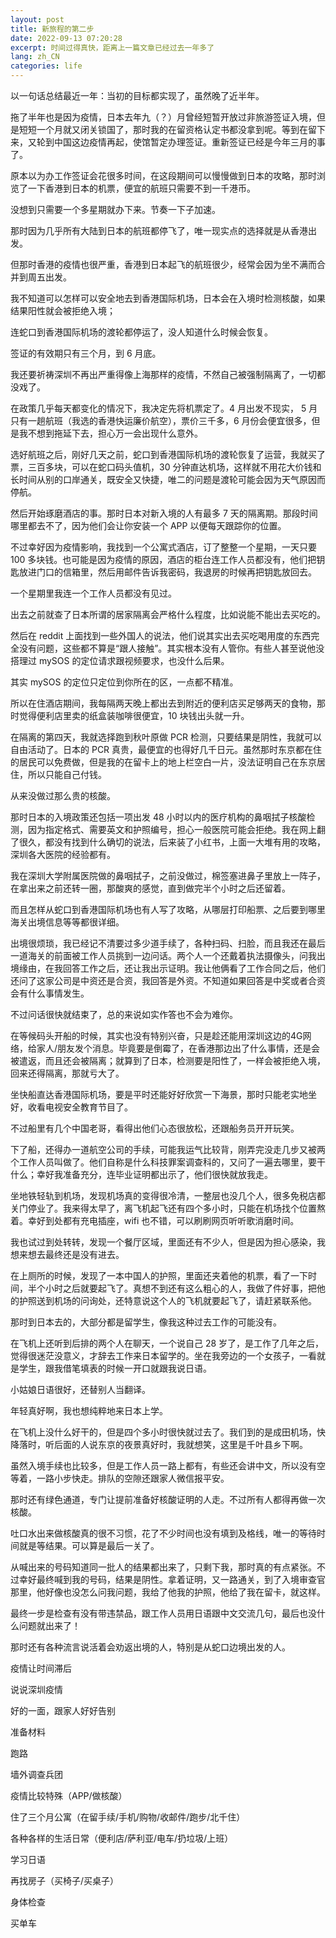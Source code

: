 ```yaml
---
layout: post
title: 新旅程的第二步
date: 2022-09-13 07:20:28
excerpt: 时间过得真快，距离上一篇文章已经过去一年多了
lang: zh_CN
categories: life
---
```


以一句话总结最近一年：当初的目标都实现了，虽然晚了近半年。

拖了半年也是因为疫情，日本去年九（？）月曾经短暂开放过非旅游签证入境，但是短短一个月就又闭关锁国了，那时我的在留资格认定书都没拿到呢。等到在留下来，又轮到中国这边疫情再起，使馆暂定办理签证。重新签证已经是今年三月的事了。

原本以为办工作签证会花很多时间，在这段期间可以慢慢做到日本的攻略，那时浏览了一下香港到日本的机票，便宜的航班只需要不到一千港币。

没想到只需要一个多星期就办下来。节奏一下子加速。

那时因为几乎所有大陆到日本的航班都停飞了，唯一现实点的选择就是从香港出发。

但那时香港的疫情也很严重，香港到日本起飞的航班很少，经常会因为坐不满而合并到周五出发。

我不知道可以怎样可以安全地去到香港国际机场，日本会在入境时检测核酸，如果结果阳性就会被拒绝入境；

连蛇口到香港国际机场的渡轮都停运了，没人知道什么时候会恢复。

签证的有效期只有三个月，到 6 月底。

我还要祈祷深圳不再出严重得像上海那样的疫情，不然自己被强制隔离了，一切都没戏了。

在政策几乎每天都变化的情况下，我决定先将机票定了。4 月出发不现实， 5 月只有一趟航班（我选的香港快运廉价航空），票价三千多，6 月份会便宜很多，但是我不想到拖延下去，担心万一会出现什么意外。

选好航班之后，刚好几天之前，蛇口到香港国际机场的渡轮恢复了运营，我就买了票，三百多块，可以在蛇口码头值机，30 分钟直达机场，这样就不用花大价钱和长时间从别的口岸通关，既安全又快捷，唯二的问题是渡轮可能会因为天气原因而停航。

然后开始琢磨酒店的事。那时日本对新入境的人有最多 7 天的隔离期。那段时间哪里都去不了，因为他们会让你安装一个 APP 以便每天跟踪你的位置。

不过幸好因为疫情影响，我找到一个公寓式酒店，订了整整一个星期，一天只要 100 多块钱。也可能是因为疫情的原因，酒店的柜台连工作人员都没有，他们把钥匙放进门口的信箱里，然后用邮件告诉我密码，我退房的时候再把钥匙放回去。

一个星期里我连一个工作人员都没有见过。

出去之前就查了日本所谓的居家隔离会严格什么程度，比如说能不能出去买吃的。

然后在 reddit 上面找到一些外国人的说法，他们说其实出去买吃喝用度的东西完全没有问题，这些都不算是“跟人接触”。其实根本没有人管你。有些人甚至说他没搭理过 mySOS 的定位请求跟视频要求，也没什么后果。

其实 mySOS 的定位只定位到你所在的区，一点都不精准。

所以在住酒店期间，我每隔两天晚上都出去到附近的便利店买足够两天的食物，那时觉得便利店里卖的纸盒装咖啡很便宜，10 块钱出头就一升。

在隔离的第四天，我就选择跑到秋叶原做 PCR 检测，只要结果是阴性，我就可以自由活动了。日本的 PCR 真贵，最便宜的也得好几千日元。虽然那时东京都在住的居民可以免费做，但是我的在留卡上的地上栏空白一片，没法证明自己在东京居住，所以只能自己付钱。

从来没做过那么贵的核酸。

那时日本的入境政策还包括一项出发 48 小时以内的医疗机构的鼻咽拭子核酸检测，因为指定格式、需要英文和护照编号，担心一般医院可能会拒绝。我在网上翻了很久，都没有找到什么确切的说法，后来装了小红书，上面一大堆有用的攻略，深圳各大医院的经验都有。

我在深圳大学附属医院做的鼻咽拭子，之前没做过，棉签塞进鼻子里放上一阵子，在拿出来之前还转一圈，那酸爽的感觉，直到做完半个小时之后还留着。

而且怎样从蛇口到香港国际机场也有人写了攻略，从哪层打印船票、之后要到哪里海关出境信息等等都很详细。

出境很烦琐，我已经记不清要过多少道手续了，各种扫码、扫脸，而且我还在最后一道海关的前面被工作人员挑到一边问话。两个人一个还戴着执法摄像头，问我出境缘由，在我回答工作之后，还让我出示证明。我让他俩看了工作合同之后，他们还问了这家公司是中资还是合资，我回答是外资。不知道如果回答是中奖或者合资会有什么事情发生。

不过问话很快就结束了，总的来说如实作答也不会为难你。

在等候码头开船的时候，其实也没有特别兴奋，只是趁还能用深圳这边的4G网络，给家人/朋友发个消息。毕竟要是倒霉了，在香港那边出了什么事情，还是会被遣返，而且还会被隔离；就算到了日本，检测要是阳性了，一样会被拒绝入境，回来还得隔离，那就亏大了。

坐快船直达香港国际机场，要是平时还能好好欣赏一下海景，那时只能老实地坐好，收看电视安全教育节目了。

不过船里有几个中国老哥，看得出他们心态很放松，还跟船务员开开玩笑。

下了船，还得办一道航空公司的手续，可能我运气比较背，刚弄完没走几步又被两个工作人员叫做了。他们自称是什么科技罪案调查科的，又问了一遍去哪里，要干什么；幸好我准备充分，连毕业证明都出示了，他们很快就放我走。

坐地铁轻轨到机场，发现机场真的变得很冷清，一整层也没几个人，很多免税店都关门停业了。我来得太早了，离飞机起飞还有四个多小时，只能在机场找个位置熬着。幸好到处都有充电插座，wifi 也不错，可以刷刷网页听听歌消磨时间。

我也试过到处转转，发现一个餐厅区域，里面还有不少人，但是因为担心感染，我想来想去最终还是没有进去。

在上厕所的时候，发现了一本中国人的护照，里面还夹着他的机票，看了一下时间，半个小时之后就要起飞了。真想不到还有这么粗心的人，我做了件好事，把他的护照送到机场的问询处，还特意说这个人的飞机就要起飞了，请赶紧联系他。

那时到日本去的，大部分都是留学生，像我这种过去工作的可能没有。

在飞机上还听到后排的两个人在聊天，一个说自己 28 岁了，是工作了几年之后，觉得很迷茫没意义，才辞去工作来日本留学的。坐在我旁边的一个女孩子，一看就是学生，跟我借笔填表的时候一开口就跟我说日语。

小姑娘日语很好，还替别人当翻译。

年轻真好啊，我也想纯粹地来日本上学。

在飞机上没什么好干的，但是四个多小时很快就过去了。我们到的是成田机场，快降落时，听后面的人说东京的夜景真好时，我就想笑，这里是千叶县乡下啊。

虽然入境手续也比较多，但是工作人员一路上都有，有些还会讲中文，所以没有空等着，一路小步快走。排队的空隙还跟家人微信报平安。


那时还有绿色通道，专门让提前准备好核酸证明的人走。不过所有人都得再做一次核酸。

吐口水出来做核酸真的很不习惯，花了不少时间也没有填到及格线，唯一的等待时间就是等结果。可以算是最后一关了。

从喊出来的号码知道同一批人的结果都出来了，只剩下我，那时真的有点紧张。不过幸好最终喊到我的号码，结果是阴性。拿着证明，又一路通关，到了入境审查官那里，他好像也没怎么问我问题，我给了他我的护照，他给了我在留卡，就这样。

最终一步是检查有没有带违禁品，跟工作人员用日语跟中文交流几句，最后也没什么问题就出来了！


那时还有各种流言说活着会劝返出境的人，特别是从蛇口边境出发的人。

疫情让时间滞后

说说深圳疫情

好的一面，跟家人好好告别

准备材料

跑路

墙外调查兵团

疫情比较特殊（APP/做核酸）

住了三个月公寓（在留手续/手机/购物/收邮件/跑步/北千住）

各种各样的生活日常（便利店/萨利亚/电车/扔垃圾/上班）

学习日语

再找房子（买椅子/买桌子）

身体检查

买单车